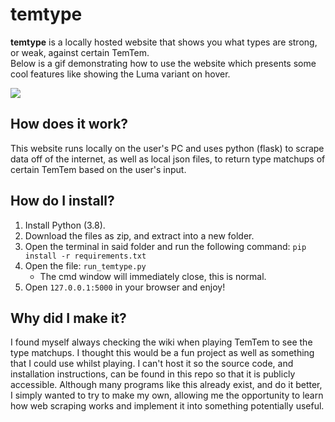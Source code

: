 # temtype
**temtype** is a locally hosted website that shows you what types are strong, or weak, against certain TemTem.<br>
Below is a gif demonstrating how to use the website which presents some cool features like showing the Luma variant on hover.

<img src="https://i.imgur.com/YJtkB5I.gif"/>

## How does it work?
This website runs locally on the user's PC and uses python (flask) to scrape data off of the internet, as well as local json files, to return type matchups of certain TemTem based on the user's input.

## How do I install?
1. Install Python (3.8).
2. Download the files as zip, and extract into a new folder.
3. Open the terminal in said folder and run the following command:
`pip install -r requirements.txt`
4. Open the file: `run_temtype.py` 
    - The cmd window will immediately close, this is normal.
5. Open `127.0.0.1:5000` in your browser and enjoy!

## Why did I make it?
I found myself always checking the wiki when playing TemTem to see the type matchups. I thought this would be a fun project as well as something that I could use whilst playing. I can't host it so the source code, and installation instructions, can be found in this repo so that it is publicly accessible. Although many programs like this already exist, and do it better, I simply wanted to try to make my own, allowing me the opportunity to learn how web scraping works and implement it into something potentially useful.
